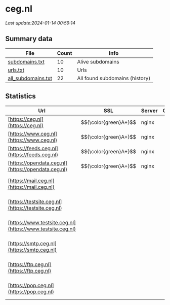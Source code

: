 # ceg.nl
*Last update:2024-01-14 00:59:14*
## Summary data
| File       | Count | Info |
|------------|-------|------|
|[subdomains.txt](/data/ceg/subdomains.txt)|10|Alive subdomains|
|[urls.txt](/data/ceg/urls.txt)|10|Urls|
|[all_subdomains.txt](/data/ceg/all_subdomains.txt)|22|All found subdomains (history)|
## Statistics
| Url | SSL | Server | Cookie | HSTS | CSP | XFO | XXP | RP | Tech |
|------------|-------|------|------|------|------|------|------|------|------|
|[https://ceg.nl](https://ceg.nl)| $${\color{green}A+}$$ |nginx| |:white_check_mark: | |:warning: |:white_check_mark: |:white_check_mark: |:white_check_mark: |HSTS Nginx|
|[https://www.ceg.nl](https://www.ceg.nl)| $${\color{green}A+}$$ |nginx| |:white_check_mark: | |:warning: |:white_check_mark: |:white_check_mark: |:white_check_mark: |Bloomreach HSTS Ngin...|
|[https://feeds.ceg.nl](https://feeds.ceg.nl)| $${\color{green}A+}$$ |nginx| |:white_check_mark: | | |:white_check_mark: |:white_check_mark: |:white_check_mark: |HSTS Nginx|
|[https://opendata.ceg.nl](https://opendata.ceg.nl)| $${\color{green}A+}$$ |nginx| |:white_check_mark: | | |:white_check_mark: |:white_check_mark: |:white_check_mark: |HSTS Nginx|
|[https://mail.ceg.nl](https://mail.ceg.nl)| | | | | | | |:white_check_mark: |Apache HTTP Server:2|
|[https://testsite.ceg.nl](https://testsite.ceg.nl)| | | | | | | |:white_check_mark: |Apache HTTP Server:2|
|[https://www.testsite.ceg.nl](https://www.testsite.ceg.nl)| | | | | | | |:white_check_mark: |Apache HTTP Server:2|
|[https://smtp.ceg.nl](https://smtp.ceg.nl)| | | | | | | |:white_check_mark: |Apache HTTP Server:2|
|[https://ftp.ceg.nl](https://ftp.ceg.nl)| | | | | | | |:white_check_mark: |Apache HTTP Server:2|
|[https://pop.ceg.nl](https://pop.ceg.nl)| | | | | | | |:white_check_mark: |Apache HTTP Server:2|
